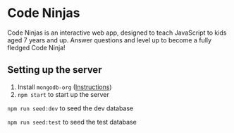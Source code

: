 # Code Ninjas

Code Ninjas is an interactive web app, designed to teach JavaScript to kids aged 7 years and up. Answer questions and level up to become a fully fledged Code Ninja!

## Setting up the server

1. Install `mongodb-org` ([Instructions](https://docs.mongodb.com/manual/administration/install-community/))
2. `npm start` to start up the server

  `npm run seed:dev` to seed the dev database
  
  `npm run seed:test` to seed the test database